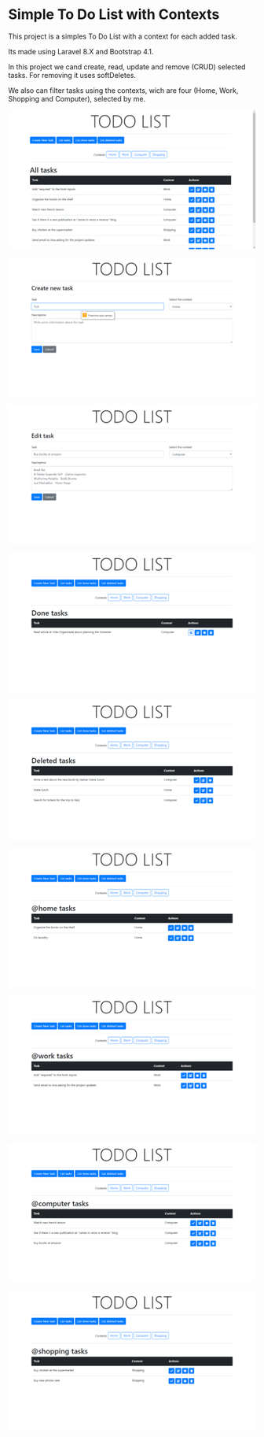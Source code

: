 # Simple To Do List with Contexts

This project is a simples To Do List with a context for each added task. 

Its made using Laravel 8.X and Bootstrap 4.1.

In this project we cand create, read, update and remove (CRUD) selected tasks. For removing it uses softDeletes.

We also can filter tasks using the contexts, wich are four (Home, Work, Shopping and Computer), selected by me. 

![Homepage print showing all undone tasks.](/README_images/01_home_all_tasks.png)

![Homepage print showing all undone tasks.](/README_images/02_create_new_task.png)

![Homepage print showing all undone tasks.](/README_images/02_edit_task.png)

![Homepage print showing all undone tasks.](/README_images/03_done_tasks.png)

![Homepage print showing all undone tasks.](/README_images/04_deleted_tasks.png)

![Homepage print showing all undone tasks.](/README_images/05_at_home.png)

![Homepage print showing all undone tasks.](/README_images/06_at_work.png)

![Homepage print showing all undone tasks.](/README_images/07_at_computer.png)

![Homepage print showing all undone tasks.](/README_images/08_at_shopping.png)

